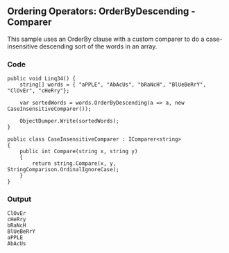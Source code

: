 ## Ordering Operators: OrderByDescending - Comparer ##

This sample uses an OrderBy clause with a custom comparer to do a case-insensitive descending sort of the words in an array.

### Code ###

```
public void Linq34() {
    string[] words = { "aPPLE", "AbAcUs", "bRaNcH", "BlUeBeRrY", "ClOvEr", "cHeRry"};
    
    var sortedWords = words.OrderByDescending(a => a, new CaseInsensitiveComparer());
        
    ObjectDumper.Write(sortedWords);
}

public class CaseInsensitiveComparer : IComparer<string>
{
    public int Compare(string x, string y)
    {
        return string.Compare(x, y, StringComparison.OrdinalIgnoreCase);
    }
}

```

### Output ###

```
ClOvEr
cHeRry
bRaNcH
BlUeBeRrY
aPPLE
AbAcUs
```
